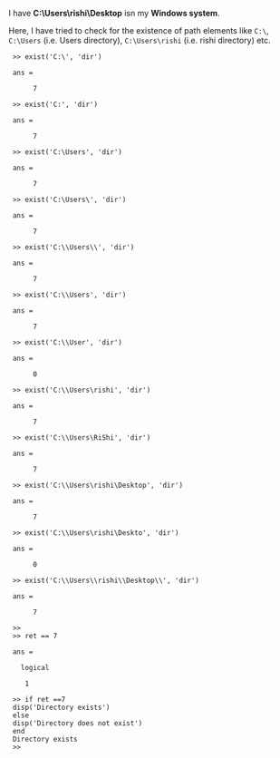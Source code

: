 I have **C:\Users\rishi\Desktop** isn my **Windows system**. 

Here, I have tried to check for the existence of path elements like `C:\`, `C:\Users` (i.e. Users directory), `C:\Users\rishi` (i.e. rishi directory) etc. 

     >> exist('C:\', 'dir')

     ans =

          7

     >> exist('C:', 'dir')

     ans =

          7

     >> exist('C:\Users', 'dir')

     ans =

          7

     >> exist('C:\Users\', 'dir')

     ans =

          7

     >> exist('C:\\Users\\', 'dir')

     ans =

          7

     >> exist('C:\\Users', 'dir')

     ans =

          7

     >> exist('C:\\User', 'dir')

     ans =

          0

     >> exist('C:\\Users\rishi', 'dir')

     ans =

          7

     >> exist('C:\\Users\RiShi', 'dir')

     ans =

          7

     >> exist('C:\\Users\rishi\Desktop', 'dir')

     ans =

          7

     >> exist('C:\\Users\rishi\Deskto', 'dir')

     ans =

          0

     >> exist('C:\\Users\\rishi\\Desktop\\', 'dir')

     ans =

          7

     >> 
     >> ret == 7

     ans =

       logical

        1

     >> if ret ==7
     disp('Directory exists')
     else
     disp('Directory does not exist')
     end
     Directory exists
     >> 
